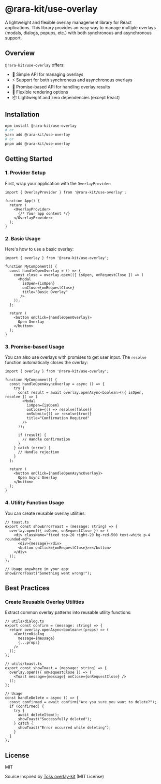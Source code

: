 # @rara-kit/use-overlay

A lightweight and flexible overlay management library for React applications. This library provides an easy way to manage multiple overlays (modals, dialogs, popups, etc.) with both synchronous and asynchronous support.

## Overview

`@rara-kit/use-overlay` offers:

- 🎯 Simple API for managing overlays
- ⚡ Support for both synchronous and asynchronous overlays
- 🔄 Promise-based API for handling overlay results
- 🎨 Flexible rendering options
- 📦 Lightweight and zero dependencies (except React)

## Installation

```bash
npm install @rara-kit/use-overlay
# or
yarn add @rara-kit/use-overlay
# or
pnpm add @rara-kit/use-overlay
```

## Getting Started

### 1. Provider Setup

First, wrap your application with the `OverlayProvider`:

```tsx
import { OverlayProvider } from '@rara-kit/use-overlay';

function App() {
  return (
    <OverlayProvider>
      {/* Your app content */}
    </OverlayProvider>
  );
}
```

### 2. Basic Usage

Here's how to use a basic overlay:

```tsx
import { overlay } from '@rara-kit/use-overlay';

function MyComponent() {
  const handleOpenOverlay = () => {
    const close = overlay.open(({ isOpen, onRequestClose }) => (
      <Modal
        isOpen={isOpen}
        onClose={onRequestClose}
        title="Basic Overlay"
       />
    ));
  };

  return (
    <button onClick={handleOpenOverlay}>
      Open Overlay
    </button>
  );
}
```

### 3. Promise-based Usage

You can also use overlays with promises to get user input. The `resolve` function automatically closes the overlay:

```tsx
import { overlay } from '@rara-kit/use-overlay';

function MyComponent() {
  const handleOpenAsyncOverlay = async () => {
    try {
      const result = await overlay.openAsync<boolean>(({ isOpen, resolve }) => (
        <Modal
          isOpen={isOpen}
          onClose={() => resolve(false)}
          onSubmit={() => resolve(true)}
          title="Confirmation Required"
        />
      ));

      if (result) {
        // Handle confirmation
      }
    } catch (error) {
      // Handle rejection
    }
  };

  return (
    <button onClick={handleOpenAsyncOverlay}>
      Open Async Overlay
    </button>
  );
}
```

### 4. Utility Function Usage

You can create reusable overlay utilities:

```tsx
// toast.ts
export const showErrorToast = (message: string) => {
  overlay.open(({ isOpen, onRequestClose }) => (
    <div className="fixed top-20 right-20 bg-red-500 text-white p-4 rounded-md">
      <div>{message}</div>
      <button onClick={onRequestClose}>✕</button>
    </div>
  ));
};

// Usage anywhere in your app:
showErrorToast("Something went wrong!");
```

## Best Practices

### Create Reusable Overlay Utilities

Extract common overlay patterns into reusable utility functions:

```tsx
// utils/dialog.ts
export const confirm = (message: string) => {
  return overlay.openAsync<boolean>((props) => (
    <ConfirmDialog
      message={message}
      {...props}
    />
  ));
};

// utils/toast.ts
export const showToast = (message: string) => {
  overlay.open(({ onRequestClose }) => (
    <Toast message={message} onClose={onRequestClose} />
  ));
};

// Usage
const handleDelete = async () => {
  const confirmed = await confirm("Are you sure you want to delete?");
  if (confirmed) {
    try {
      await deleteItem();
      showToast("Successfully deleted");
    } catch {
      showToast("Error occurred while deleting");
    }
  }
};
```

## License

MIT

Source inspired by [Toss overlay-kit](https://github.com/toss/slash/tree/main/packages/react/use-overlay) (MIT License)
